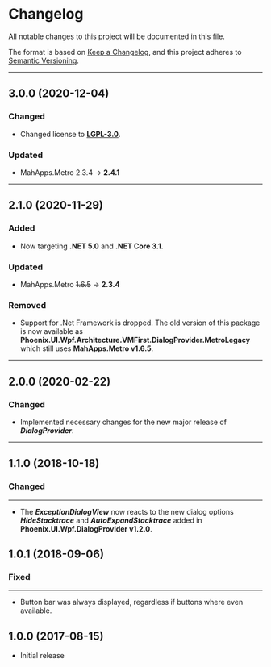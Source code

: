 # Changelog

All notable changes to this project will be documented in this file.

The format is based on [Keep a Changelog](https://keepachangelog.com/en/1.0.0/), and this project adheres to [Semantic Versioning](https://semver.org/spec/v2.0.0.html).
___

## 3.0.0 (2020-12-04)

### Changed

- Changed license to [**LGPL-3.0**](https://www.gnu.org/licenses/lgpl-3.0.html).

### Updated

- MahApps.Metro ~~2.3.4~~ → **2.4.1**
___

## 2.1.0 (2020-11-29)

### Added

- Now targeting **.NET 5.0** and **.NET Core 3.1**.

### Updated

- MahApps.Metro ~~1.6.5~~ → **2.3.4**

### Removed

- Support for .Net Framework is dropped. The old version of this package is now available as **Phoenix.UI.Wpf.Architecture.VMFirst.DialogProvider.MetroLegacy** which still uses **MahApps.Metro v1.6.5**.
___

## 2.0.0 (2020-02-22)

### Changed

- Implemented necessary changes for the new major release of ***DialogProvider***.
___

## 1.1.0 (2018-10-18)

### Changed
___

- The **_ExceptionDialogView_** now reacts to the new dialog options **_HideStacktrace_** and **_AutoExpandStacktrace_** added in **Phoenix.UI.Wpf.DialogProvider v1.2.0**.

## 1.0.1 (2018-09-06)

### Fixed
___

- Button bar was always displayed, regardless if buttons where even available.

## 1.0.0 (2017-08-15)

- Initial release
